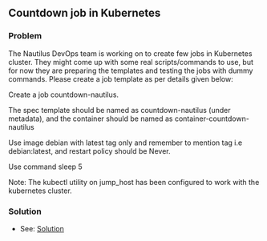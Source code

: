 ## Countdown job in Kubernetes

### Problem

The Nautilus DevOps team is working on to create few jobs in Kubernetes cluster. They might come up with some real
scripts/commands to use, but for now they are preparing the templates and testing the jobs with dummy commands. Please
create a job template as per details given below:

Create a job countdown-nautilus.

The spec template should be named as countdown-nautilus (under metadata), and the container should be named as
container-countdown-nautilus

Use image debian with latest tag only and remember to mention tag i.e debian:latest, and restart policy should be Never.

Use command sleep 5

Note: The kubectl utility on jump_host has been configured to work with the kubernetes cluster.

### Solution

- See: [Solution](./solution.yaml)
